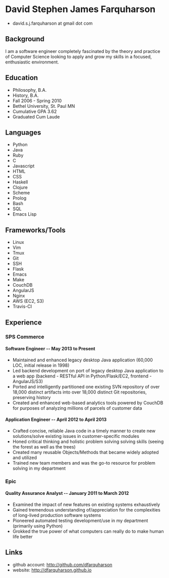# David Stephen James Farquharson
* david.s.j.farquharson at gmail dot com

## Background

I am a software engineer completely fascinated by the theory and practice of Computer Science looking to apply and grow my skills in a focused, enthusiastic environment.


## Education

* Philosophy, B.A.
* History, B.A.
* Fall 2006 - Spring 2010
* Bethel University, St. Paul MN
* Cumulative GPA 3.62
* Graduated Cum Laude


## Languages

* Python
* Java
* Ruby
* C
* Javascript
* HTML
* CSS
* Haskell
* Clojure
* Scheme
* Prolog 
* Bash
* SQL
* Emacs Lisp


## Frameworks/Tools

* Linux
* Vim
* Tmux
* Git
* SSH
* Flask
* Emacs
* Make
* CouchDB
* AngularJS
* Nginx
* AWS (EC2, S3)
* Travis-CI


## Experience

### SPS Commerce

#### Software Engineer -- May 2013 to Present

* Maintained and enhanced legacy desktop Java application (60,000 LOC, initial release in 1998)
* Led backend development on port of legacy desktop Java application to a web app (backend - RESTful API in Python/Flask/EC2, frontend - AngularJS/S3)
* Ported and intelligently partitioned one existing SVN repository of over 18,000 distinct artifacts into over 18,000 distinct Git repositories, preserving history
* Created and enhanced web-based analytics tools powered by CouchDB for purposes of analyzing millions of parcels of customer data


#### Application Engineer -- April 2012 to April 2013

* Crafted concise, reliable Java code in a timely manner to create new solutions/solve existing issues in customer-specific modules
* Honed critical thinking and holistic problem solving solving skills (seeing the forest as well as the trees)
* Created many reusable Objects/Methods that became widely adopted and utilized
* Trained new team members and was the go-to resource for problem solving in my department


### Epic 

#### Quality Assurance Analyst -- January 2011 to March 2012

* Examined the impact of new features on existing systems exhaustively
* Gained tremendous understanding of/appreciation for the complexities of long-lived production software systems
* Pioneered automated testing development/use in my department (primarily using Python)
* Grokked the true power of what computers can really do to make human life better


## Links

* github account: <http://github.com/dfarquharson>
* website: <http://dfarquharson.github.io>
